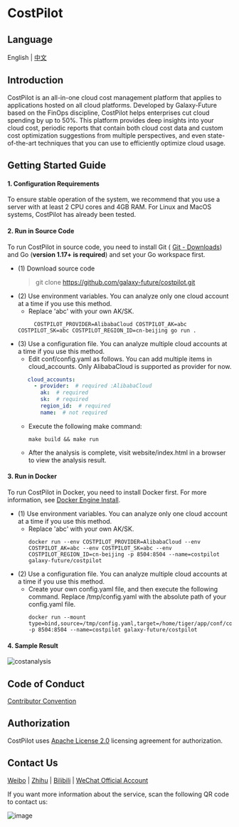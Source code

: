 # CostPilot

Language
----

English | [中文](https://github.com/galaxy-future/costpilot/blob/dev/docs/CH-README.md)

Introduction
-----
CostPilot is an all-in-one cloud cost management platform that applies to applications hosted on all cloud platforms. Developed by Galaxy-Future based on the FinOps discipline, CostPilot helps enterprises cut cloud spending by up to 50%. This platform provides deep insights into your cloud cost, periodic reports that contain both cloud cost data and custom cost optimization suggestions from multiple perspectives, and even state-of-the-art techniques that you can use to efficiently optimize cloud usage.

Getting Started Guide
----
#### 1. Configuration Requirements

To ensure stable operation of the system, we recommend that you use a server with at least 2 CPU cores and 4GB RAM. For Linux and MacOS systems, CostPilot has already been tested.


#### 2. Run in Source Code
To run CostPilot in source code, you need to install Git ( [Git - Downloads](https://git-scm.com/downloads)) and Go (**version 1.17+ is required**) and set your Go workspace first.

* (1) Download source code
  > git clone https://github.com/galaxy-future/costpilot.git
* (2) Use environment variables. You can analyze only one cloud account at a time if you use this method.
  - Replace 'abc' with your own AK/SK.
  ```shell
       COSTPILOT_PROVIDER=AlibabaCloud COSTPILOT_AK=abc COSTPILOT_SK=abc COSTPILOT_REGION_ID=cn-beijing go run .
  ```
* (3) Use a configuration file. You can analyze multiple cloud accounts at a time if you use this method.
    -  Edit conf/config.yaml as follows. You can add multiple items in cloud_accounts. Only AlibabaCloud is supported as provider for now.
     ```yaml
        cloud_accounts:
          - provider:  # required :AlibabaCloud
            ak:  # required
            sk:  # required
            region_id:  # required
            name:  # not required
    ```
    - Execute the following make command:
        ```shell
        make build && make run
      ```
    - After the analysis is complete, visit website/index.html in a browser to view the analysis result.

#### 3. Run in Docker
To run CostPilot in Docker, you need to install Docker first. For more information, see
[Docker Engine Install](https://docs.docker.com/engine/install/).

* (1) Use environment variables. You can analyze only one cloud account at a time if you use this method.
  - Replace 'abc' with your own AK/SK.
    ```shell
    docker run --env COSTPILOT_PROVIDER=AlibabaCloud --env COSTPILOT_AK=abc --env COSTPILOT_SK=abc --env COSTPILOT_REGION_ID=cn-beijing -p 8504:8504 --name=costpilot galaxy-future/costpilot
    ```
* (2) Use a configuration file. You can analyze multiple cloud accounts at a time if you use this method.
  - Create your own config.yaml file, and then execute the following command. Replace /tmp/config.yaml with the absolute path of your config.yaml file.
    ```shell
    docker run --mount type=bind,source=/tmp/config.yaml,target=/home/tiger/app/conf/config.yaml -p 8504:8504 --name=costpilot galaxy-future/costpilot
    ```
#### 4. Sample Result
![costanalysis](https://user-images.githubusercontent.com/87166597/195545060-a341307d-6dca-45f9-8f26-38a484073f5d.jpg)

Code of Conduct
------
[Contributor Convention](https://github.com/galaxy-future/costpilot/blob/master/CODE_OF_CONDUCT)

Authorization
-----

CostPilot uses [Apache License 2.0](https://github.com/galaxy-future/costpilot/blob/master/LICENSE) licensing agreement for authorization.

Contact Us
-----

[Weibo](https://weibo.com/galaxyfuture) | [Zhihu](https://www.zhihu.com/org/xing-yi-wei-lai) | [Bilibili](https://space.bilibili.com/2057006251)
| [WeChat Official Account](https://github.com/galaxy-future/comandx/blob/main/docs/resource/wechat_official_account.md)

If you want more information about the service, scan the following QR code to contact us:

![image](https://user-images.githubusercontent.com/102009012/163559389-813afa06-924f-412d-8642-1a0944384f91.png)

